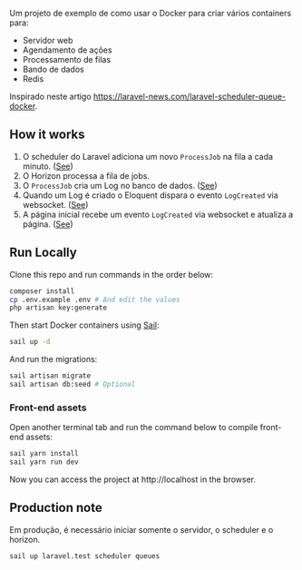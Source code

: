 Um projeto de exemplo de como usar o Docker para criar vários containers para:

- Servidor web
- Agendamento de ações
- Processamento de filas
- Bando de dados
- Redis

Inspirado neste artigo https://laravel-news.com/laravel-scheduler-queue-docker.

## How it works

1. O scheduler do Laravel adiciona um novo `ProcessJob` na fila a cada minuto. ([See](/app/Console/Kernel.php#L17))
2. O Horizon processa a fila de jobs.
3. O `ProcessJob` cria um Log no banco de dados. ([See](/app/Jobs/ProcessJob.php#L36))
4. Quando um Log é criado o Eloquent dispara o evento `LogCreated` via websocket. ([See](/app/Models/Log.php#L33))
5. A página inicial recebe um evento `LogCreated` via websocket e atualiza a página. ([See](/resources/js/app.js#L6))

## Run Locally

Clone this repo and run commands in the order below:

```bash
composer install
cp .env.example .env # And edit the values
php artisan key:generate
```

Then start Docker containers using [Sail](https://laravel.com/docs/10.x/sail):

```bash
sail up -d
```

And run the migrations:

```bash
sail artisan migrate
sail artisan db:seed # Optional
```

### Front-end assets

Open another terminal tab and run the command below to compile front-end assets:

```bash
sail yarn install
sail yarn run dev
```

Now you can access the project at http://localhost in the browser.

## Production note

Em produção, é necessário iniciar somente o servidor, o scheduler e o horizon.

```
sail up laravel.test scheduler queues
```
